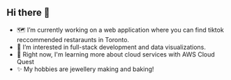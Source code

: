 ## Hi there 👋

- 🗺 I’m currently working on a web application where you can find tiktok reccommended restaraunts in Toronto.
- 👀 I’m interested in full-stack development and data visualizations. 
- 🌱 Right now, I'm learning more about cloud services with AWS Cloud Quest
- ✨ My hobbies are jewellery making and baking!
